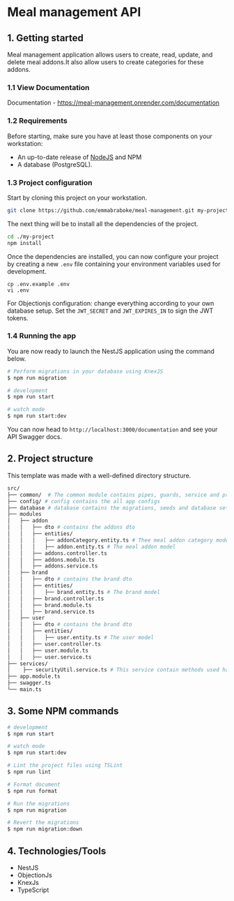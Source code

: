# Meal management API

## 1. Getting started

Meal management application allows users to create, read, update, and delete meal addons.It also allow users to create categories for these addons.

### 1.1 View Documentation

Documentation - https://meal-management.onrender.com/documentation

### 1.2 Requirements

Before starting, make sure you have at least those components on your workstation:

- An up-to-date release of [NodeJS](https://nodejs.org/) and NPM
- A database (PostgreSQL).

### 1.3 Project configuration

Start by cloning this project on your workstation.

```sh
git clone https://github.com/emmabraboke/meal-management.git my-project
```

The next thing will be to install all the dependencies of the project.

```sh
cd ./my-project
npm install
```

Once the dependencies are installed, you can now configure your project by creating a new `.env` file containing your environment variables used for development.

```
cp .env.example .env
vi .env
```

For Objectionjs configuration: change everything according to your own database setup.
Set the `JWT_SECRET` and `JWT_EXPIRES_IN` to sign the JWT tokens.

### 1.4 Running the app

You are now ready to launch the NestJS application using the command below.

```sh
# Perform migrations in your database using KnexJS
$ npm run migration

# development
$ npm run start

# watch mode
$ npm run start:dev

```

You can now head to `http://localhost:3000/documentation` and see your API Swagger docs.

## 2. Project structure

This template was made with a well-defined directory structure.

```sh
src/
├── common/  # The common module contains pipes, guards, service and provider used in the whole application
├── config/ # config contains the all app configs
├── database # database contains the migrations, seeds and database setup
├── modules
│   ├── addon
│   │   ├── dto # contains the addons dto
│   │   ├── entities/
│   │   │   ├── addonCategory.entity.ts # Thee meal addon category model
│   │   │   ├── addon.entity.ts # The meal addon model
│   │   ├── addons.controller.ts
│   │   ├── addons.module.ts
│   │   ├── addons.service.ts
│   ├── brand
│   │   ├── dto # contains the brand dto
│   │   ├── entities/
│   │   │   ├── brand.entity.ts # The brand model
│   │   ├── brand.controller.ts
│   │   ├── brand.module.ts
│   │   ├── brand.service.ts
│   ├── user
│   │   ├── dto # contains the brand dto
│   │   ├── entities/
│   │   │   ├── user.entity.ts # The user model
│   │   ├── user.controller.ts
│   │   ├── user.module.ts
│   │   ├── user.service.ts
├── services/
│    ├── securityUtil.service.ts # This service contain methods used hashing and verifying password,creating and validating tokens
├── app.module.ts 
├── swagger.ts
└── main.ts
```

## 3. Some NPM commands

```sh
# development
$ npm run start

# watch mode
$ npm run start:dev

# Lint the project files using TSLint
$ npm run lint

# Format document
$ npm run format

# Run the migrations
$ npm run migration

# Revert the migrations
$ npm run migration:down
```

## 4. Technologies/Tools

- NestJS
- ObjectionJs
- KnexJs
- TypeScript
